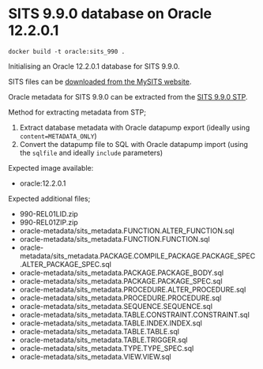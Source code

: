 # SITS 9.9.0 database on Oracle 12.2.0.1
```
docker build -t oracle:sits_990 .
```

Initialising an Oracle 12.2.0.1 database for SITS 9.9.0.

SITS files can be [downloaded from the MySITS website](https://www.mysits.com/).

Oracle metadata for SITS 9.9.0 can be extracted from the [SITS 9.9.0 STP](https://www.sitse-vision.co.uk/stp/index.html).

Method for extracting metadata from STP;
1. Extract database metadata with Oracle datapump export (ideally using `content=METADATA_ONLY`)
2. Convert the datapump file to SQL with Oracle datapump import (using the `sqlfile` and ideally `include` parameters)

Expected image available:
- oracle:12.2.0.1

Expected additional files;
- 990-REL01LID.zip
- 990-REL01ZIP.zip
- oracle-metadata/sits_metadata.FUNCTION.ALTER_FUNCTION.sql
- oracle-metadata/sits_metadata.FUNCTION.FUNCTION.sql
- oracle-metadata/sits_metadata.PACKAGE.COMPILE_PACKAGE.PACKAGE_SPEC.ALTER_PACKAGE_SPEC.sql
- oracle-metadata/sits_metadata.PACKAGE.PACKAGE_BODY.sql
- oracle-metadata/sits_metadata.PACKAGE.PACKAGE_SPEC.sql
- oracle-metadata/sits_metadata.PROCEDURE.ALTER_PROCEDURE.sql
- oracle-metadata/sits_metadata.PROCEDURE.PROCEDURE.sql
- oracle-metadata/sits_metadata.SEQUENCE.SEQUENCE.sql
- oracle-metadata/sits_metadata.TABLE.CONSTRAINT.CONSTRAINT.sql
- oracle-metadata/sits_metadata.TABLE.INDEX.INDEX.sql
- oracle-metadata/sits_metadata.TABLE.TABLE.sql
- oracle-metadata/sits_metadata.TABLE.TRIGGER.sql
- oracle-metadata/sits_metadata.TYPE.TYPE_SPEC.sql
- oracle-metadata/sits_metadata.VIEW.VIEW.sql
